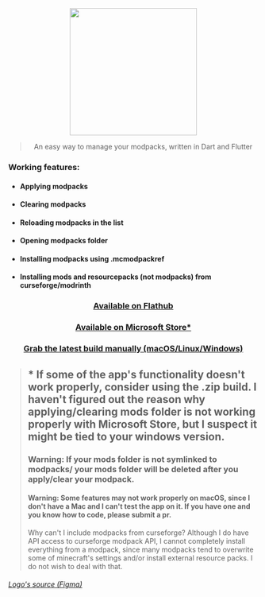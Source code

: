 <div align="center">

<img src="https://github.com/mrquantumoff/mcmodpackmanager_reborn/raw/master/assets/icons/logotext.svg" height=256 />

> An easy way to manage your modpacks, written in Dart and Flutter

</div>

### Working features:
* #### Applying modpacks
* #### Clearing modpacks
* #### Reloading modpacks in the list
* #### Opening modpacks folder
* #### Installing modpacks using .mcmodpackref
* #### Installing mods and resourcepacks (not modpacks) from curseforge/modrinth

<div align="center">


### [Available on Flathub](https://flathub.org/apps/details/dev.mrquantumoff.mcmodpackmanager)
### [Available on Microsoft Store*](https://www.microsoft.com/store/apps/9NLT70M0TVD0)

### [Grab the latest build manually (macOS/Linux/Windows)](https://github.com/mrquantumoff/mcmodpackmanager_reborn/releases/latest)

</div>

> ## * If some of the app's functionality doesn't work properly, consider using the .zip build. I haven't figured out the reason why applying/clearing mods folder is not working properly with Microsoft Store, but I suspect it might be tied to your windows version.
> ### Warning: If your mods folder is not symlinked to modpacks/<anything> your mods folder will be deleted after you apply/clear your modpack.
> #### Warning: Some features may not work properly on macOS, since I don't have a Mac and I can't test the app on it. If you have one and you know how to code, please submit a pr.
> Why can't I include modpacks from curseforge? Although I do have API access to curseforge modpack API, I cannot completely install everything from a modpack, since many modpacks tend to overwrite some of minecraft's settings and/or install external resource packs. I do not wish to deal with that.


###### [Logo's source (Figma)](https://www.figma.com/community/file/1222558477898371497)
